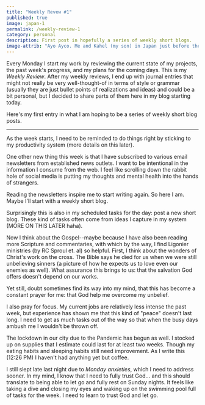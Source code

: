 ```yaml
---
title: "Weekly Revew #1"
published: true
image: japan-1
permalink: /weekly-review-1
category: personal
description: First post in hopefully a series of weekly short blogs.
image-attrib: "Ayo Ayco. Me and Kahel (my son) in Japan just before the COVID-19 pandemic started, February 2020."
---
```

Every Monday I start my work by reviewing the current state of my projects, the past week's progress, and my plans for the coming days. This is my *Weekly Review*. After my weekly reviews, I end up with journal entries that might not really be very well-thought-of in terms of style or grammar (usually they are just bullet points of realizations and ideas) and could be a bit personal, but I decided to share parts of them here in my blog starting today.<!--more-->

Here's my first entry in what I am hoping to be a series of weekly short blog posts.

-----

As the week starts, I need to be reminded to do things right by sticking to my productivity system (more details on this later).

One other new thing this week is that I have subscribed to various email newsletters from established news outlets. I want to be intentional in the information I consume from the web. I feel like scrolling down the rabbit hole of social media is putting my thoughts and mental health into the hands of strangers.

Reading the newsletters inspire me to start writing again. So here I am. Maybe I'll start with a weekly short blog.

Surprisingly this is also in my scheduled tasks for the day: post a new short blog. These kind of tasks often come from ideas I capture in my system (MORE ON THIS LATER haha).

Now I think about the Gospel--maybe because I have also been reading more Scripture and commentaries, with which by the way, I find Ligonier ministries (by RC Sproul et. al) so helpful. First, I think about the wonders of Christ's work on the cross. The Bible says he died for us when we were still unbelieving sinners (a picture of how he expects us to love even our enemies as well). What assurance this brings to us: that the salvation God offers doesn't depend on our works.

Yet still, doubt sometimes find its way into my mind, that this has become a constant prayer for me: that God help me overcome my unbelief.

I also pray for focus. My current jobs are relatively less intense the past week, but experience has shown me that this kind of "peace" doesn't last long. I need to get as much tasks out of the way so that when the busy days ambush me I wouldn't be thrown off.

The lockdown in our city due to the Pandemic has begun as well. I stocked up on supplies that I estimate could last for at least two weeks. Though my eating habits and sleeping habits still need improvement. As I write this (12:26 PM) I haven't had anything yet but coffee.

I still slept late last night due to *Monday anxieties*, which I need to address sooner. In my mind, I know that I need to fully trust God… and this should translate to being able to let go and fully rest on Sunday nights. It feels like taking a dive and closing my eyes and waking up on the swimming pool full of tasks for the week. I need to learn to trust God and let go.